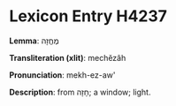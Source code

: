 # Lexicon Entry H4237

**Lemma**: מֶחֱזָה

**Transliteration (xlit)**: mechĕzâh

**Pronunciation**: mekh-ez-aw'

**Description**:
from חָזָה; a window; light.
